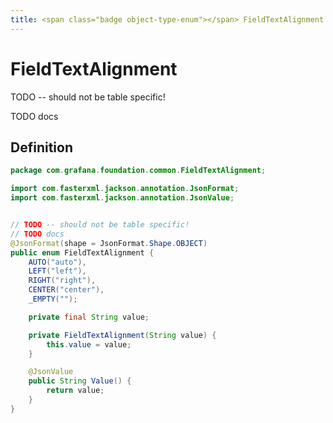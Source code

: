 ```yaml
---
title: <span class="badge object-type-enum"></span> FieldTextAlignment
---
```

# <span class="badge object-type-enum"></span> FieldTextAlignment

TODO -- should not be table specific!

TODO docs

## Definition

```java
package com.grafana.foundation.common.FieldTextAlignment;

import com.fasterxml.jackson.annotation.JsonFormat;
import com.fasterxml.jackson.annotation.JsonValue;


// TODO -- should not be table specific!
// TODO docs
@JsonFormat(shape = JsonFormat.Shape.OBJECT)
public enum FieldTextAlignment {
    AUTO("auto"),
    LEFT("left"),
    RIGHT("right"),
    CENTER("center"),
    _EMPTY("");

    private final String value;

    private FieldTextAlignment(String value) {
        this.value = value;
    }

    @JsonValue
    public String Value() {
        return value;
    }
}

```

